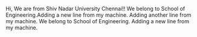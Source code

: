 Hi, We are from Shiv Nadar University Chennai!!
We belong to School of Engineering.Adding a new line from my machine.
Adding another line from my machine.
We belong to School of Engineering.
Adding a new line from my machine.


